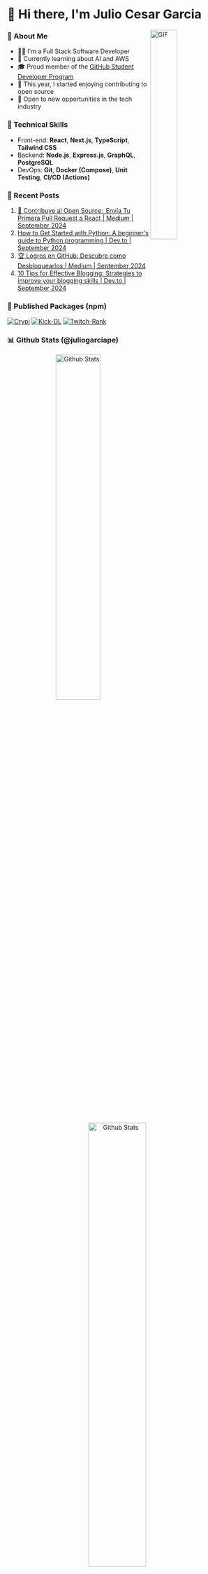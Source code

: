 <div align="left">
    <h1>🤠 Hi there, I'm Julio Cesar Garcia</h1>
</div>

<img align="right" height="auto" width="35%" alt="GIF" src="https://media.giphy.com/media/vWst8QUOKAot6MHEZe/giphy.gif"/>

<h3>💖 About Me</h3>

<ul>
    <li>👨‍💻 I'm a Full Stack Software Developer</li>
    <li>🌱 Currently learning about AI and AWS</li>
    <li>🎓 Proud member of the <a target="_blank" href="https://education.github.com/pack">GitHub Student Developer Program</a></li>
    <li>🤝 This year, I started enjoying contributing to open source</li>
    <li>💼 Open to new opportunities in the tech industry</li>
</ul>

<h3>🌟 Technical Skills</h3>

<ul>
    <li>Front-end: <b>React</b>, <b>Next.js</b>, <b>TypeScript</b>, <b>Tailwind CSS</b></li>
    <li>Backend: <b>Node.js</b>, <b>Express.js</b>, <b>GraphQL</b>, <b>PostgreSQL</b></li>
    <li>DevOps: <b>Git</b>, <b>Docker (Compose)</b>, <b>Unit Testing</b>, <b>CI/CD (Actions)</b></li>
</ul>

<h3>📝 Recent Posts</h3>

<ol>
    <li><a href="https://medium.com/@juliogarciape/contribuye-al-open-source-tu-primera-pull-request-ab479cf4b360" target="_blank">🤝 Contribuye al Open Source :  Envía Tu Primera Pull Request a React | Medium | September 2024</a></li>
    <li><a href="" target="_blank">How to Get Started with Python: A beginner's guide to Python programming | Dev.to | September 2024</a></li>
    <li><a href="https://medium.com/@juliogarciape/logros-en-github-descubre-como-desbloquear-achievements-ff239b13645c" target="_blank">🏆 Logros en GitHub: Descubre como Desbloquearlos | Medium | September 2024</a></li>
    <li><a href="" target="_blank">10 Tips for Effective Blogging: Strategies to improve your blogging skills | Dev.to | September 2024</a></li>
</ol>

<h3>🎉 Published Packages (npm)</h3>

[![Crypi](https://img.shields.io/badge/Crypi-214_Downloads-f7d746?style=for-the-badge&logo=npm&logoColor=white&labelColor=black)](https://www.npmjs.com/package/crypi)
[![Kick-DL](https://img.shields.io/badge/Kick--DL-178_downloads-d83a7c?style=for-the-badge&logo=npm&logoColor=white&labelColor=black)](https://www.npmjs.com/package/kick-dl)
[![Twitch-Rank](https://img.shields.io/badge/Twitch--Rank-568_Downloads-a9fef7?style=for-the-badge&logo=npm&logoColor=white&labelColor=black)](https://www.npmjs.com/package/twitch-rank)

<h3>📊 Github Stats (@juliogarciape)</h3>

<div align="center" width="100%">
    <img width="45%" src="https://github-readme-stats.vercel.app/api/top-langs?username=juliogarciape&show_icons=true&locale=en&theme=radical&layout=compact&hide_title=true" alt="Github Stats"/>
    <img width="51%" src="https://github-readme-streak-stats.herokuapp.com/?user=juliogarciape&theme=radical" alt="Github Stats"/>
    <img width="55%" src="https://github-readme-stats.vercel.app/api?username=juliogarciape&show=prs_merged_percentage&hide=contribs&show_icons=true&theme=radical&locale=en&border_radius=0&include_all_commits=true&line_height=30" alt="Github Stats"/>
</div>

<h3>🔔 Contact Me</h3>

[![WebSite](https://img.shields.io/badge/WebSite-juliogarciape.live-39E09B?style=for-the-badge&logo=firefox&logoColor=white&labelColor=101010)](https://juliogarciape.live)
[![Gmail](https://img.shields.io/badge/Gmail-Personal-D14836?style=for-the-badge&logo=Gmail&logoColor=white&labelColor=101010)]()
[![Whatsapp](https://img.shields.io/badge/Whatsapp-Personal-25D366?style=for-the-badge&logo=Whatsapp&logoColor=white&labelColor=101010)]()
[![LinkedIn](https://img.shields.io/badge/LinkedIn-Julio_Garcia-0077B5?style=for-the-badge&logo=linkedin&logoColor=white&labelColor=101010)](https://www.linkedin.com/in/juliogarciape)
[![Resume](https://img.shields.io/badge/Resume-Julio_Garcia-39E09B?style=for-the-badge&logo=Linktree&logoColor=white&labelColor=101010)]()
[![Discord](https://img.shields.io/badge/Discord-juliogarciape-5865F2?style=for-the-badge&logo=Discord&logoColor=white&labelColor=101010)]()
[![Slack](https://img.shields.io/badge/Slack-juliogarciape-5865F2?style=for-the-badge&logo=Slack&logoColor=white&labelColor=101010)]()
[![Github](https://img.shields.io/badge/Github-Secondary-FF4500?style=for-the-badge&logo=github&logoColor=white&labelColor=101010)]()
[![X](https://img.shields.io/badge/Twitter-juliogarciape-1DA1F2?style=for-the-badge&logo=x&logoColor=white&labelColor=101010)](https://x.com/juliogarciape_)
[![Reddit](https://img.shields.io/badge/Reddit-juliogarciape-FF4500?style=for-the-badge&logo=reddit&logoColor=white&labelColor=101010)]()
[![Notion](https://img.shields.io/badge/Notion-juliogarciape-5865F2?style=for-the-badge&logo=Notion&logoColor=white&labelColor=101010)]()
[![Paypal](https://img.shields.io/badge/Paypal-juliogarciape-5865F2?style=for-the-badge&logo=Paypal&logoColor=white&labelColor=101010)]()

